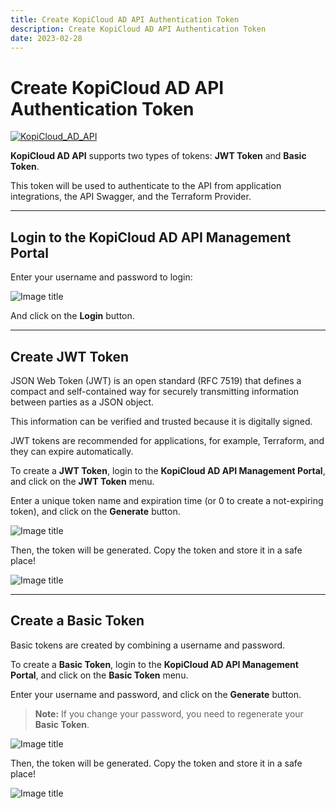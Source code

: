 ```yaml
---
title: Create KopiCloud AD API Authentication Token
description: Create KopiCloud AD API Authentication Token
date: 2023-02-28
---
```


# Create KopiCloud AD API Authentication Token

[![KopiCloud_AD_API](https://img.shields.io/badge/kopiCloud_ad-v1.0+-blueviolet.svg)](https://adapi.kopicloud.com)

**KopiCloud AD API** supports two types of tokens: **JWT Token** and **Basic Token**.

This token will be used to authenticate to the API from application integrations, the API Swagger, and the Terraform Provider.

----

## Login to the KopiCloud AD API Management Portal

Enter your username and password to login:

![Image title](https://help.kopicloud-ad-api.com/assets/docs/login.png)

And click on the **Login** button.

----

## Create JWT Token

JSON Web Token (JWT) is an open standard (RFC 7519) that defines a compact and self-contained way for securely transmitting information between parties as a JSON object.

This information can be verified and trusted because it is digitally signed.

JWT tokens  are recommended for applications, for example, Terraform, and they can expire automatically.

To create a **JWT Token**, login to the **KopiCloud AD API Management Portal**, and click on the **JWT Token** menu.

Enter a unique token name and expiration time (or 0 to create a not-expiring token), and click on the **Generate** button.

![Image title](https://help.kopicloud-ad-api.com/assets/docs/generate_jwt_token.png)

Then, the token will be generated. Copy the token and store it in a safe place!

![Image title](https://help.kopicloud-ad-api.com/assets/docs/generate_jwt_token_result.png)

----

## Create a Basic Token

Basic tokens are created by combining a username and password.

To create a **Basic Token**, login to the **KopiCloud AD API Management Portal**, and click on the **Basic Token** menu.

Enter your username and password, and click on the **Generate** button.

> **Note:** If you change your password, you need to regenerate your **Basic Token**.

![Image title](https://help.kopicloud-ad-api.com/assets/docs/generate_basic_token.png)

Then, the token will be generated. Copy the token and store it in a safe place!

![Image title](https://help.kopicloud-ad-api.com/assets/docs/generate_basic_token_result.png)
